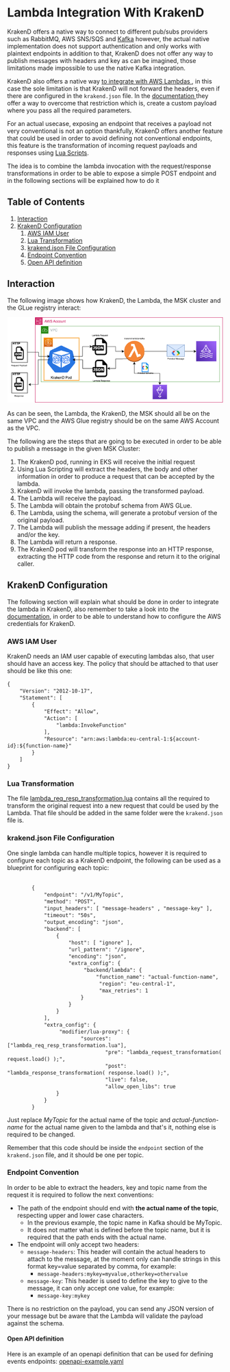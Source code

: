 # Lambda Integration With KrakenD

KrakenD offers a native way to connect to different pub/subs providers such as RabbitMQ, AWS SNS/SQS and [Kafka](https://www.krakend.io/docs/backends/pubsub/#kafka)
however, the actual native implementation does not support authentication and only works with plaintext endpoints in addition to that,
KrakenD does not offer any way to publish messages with headers and key as can be imagined, those limitations made impossible to use the native Kafka integration.

KrakenD also offers a native way [to integrate with AWS Lambdas ](https://www.krakend.io/docs/backends/lambda/), in this case the sole limitation is that KrakenD will not
forward the headers, even if there are configured in the `krakend.json` file. In the [documentation ](https://www.krakend.io/docs/backends/lambda/#header-forwarding) they offer a way
to overcome that restriction which is, create a custom payload where you pass all the required parameters.

For an actual usecase, exposing an endpoint that receives a payload not very conventional is not an option thankfully, KrakenD offers another
feature that could be used in order to avoid defining not conventional endpoints, this feature is the transformation of incoming request payloads and
responses using [Lua Scripts](https://www.krakend.io/docs/endpoints/lua/?gclid=Cj0KCQjwoK2mBhDzARIsADGbjeq9zTZd9V0_pKx78lzsCu3UodJiI9ryk9CO_V7Mdgrbf5ejvExV7TgaAjxbEALw_wcB).

The idea is to combine the lambda invocation with the request/response transformations in order to be able to expose a simple POST endpoint and in the following sections
will be explained how to do it

## Table of Contents
1. [Interaction](#interaction)
2. [KrakenD Configuration](#krakend-configuration)
   1. [AWS IAM User](#aws-iam-user)
   2. [Lua Transformation](#lua-transformation)
   3. [krakend.json File Configuration](#krakendjson-file-configuration)
   4. [Endpoint Convention](#endpoint-convention)
   5. [Open API definition](#open-api-definition)

## Interaction
The following image shows how KrakenD, the Lambda, the MSK cluster and the GLue registry interact:

![krakend-lambda-kafka](krakend-lambda-kafka.png)

As can be seen, the Lambda, the KrakenD, the MSK  should all be on the same VPC and the AWS Glue registry should be on the same AWS Account as the VPC.

The following are the steps that are going to be executed in order to be able to publish a message in the given MSK Cluster:

1. The KrakenD pod, running in EKS will receive the initial request
2. Using Lua Scripting will extract the headers, the body and other information in order to produce a request that can be accepted by the lambda. 
3. KrakenD will invoke the lambda, passing the transformed payload.
4. The Lambda will receive the payload.
5. The Lambda will obtain the protobuf schema from AWS GLue.
6. The Lambda, using the schema, will generate a protobuf version of the original payload.
7. The Lambda will publish the message adding if present, the headers and/or the key.
8. The Lambda will return a response.
9. The KrakenD pod will transform the response into an HTTP response, extracting the HTTP code from the response and return it to the original caller.

## KrakenD Configuration

The following section will explain what should be done in order to integrate the lambda in KrakenD, also remember to take a look into the 
[documentation](https://www.krakend.io/docs/backends/lambda/#authentication-and-connectivity), in order to be able to understand how to configure the AWS credentials for KrakenD.

### AWS IAM User
KrakenD needs an IAM user capable of executing lambdas also, that user should have an access key. The policy that should be attached to that user should be like this one:

```
{
    "Version": "2012-10-17",
    "Statement": [
        {
            "Effect": "Allow",
            "Action": [
                "lambda:InvokeFunction"
            ],
            "Resource": "arn:aws:lambda:eu-central-1:${account-id}:${function-name}"
        }
    ]
}
```
### Lua Transformation

The file [lambda_req_resp_transformation.lua](lambda_req_resp_transformation.lua) contains all the required to transform the original request into
a new request that could be used by the Lambda. That file should be added in the same folder were the `krakend.json` file is.

### krakend.json File Configuration
One single lambda can handle multiple topics, however it is required to configure each topic as a KrakenD endpoint, the following can be used as a blueprint
for configuring each topic:

```  
       
        {
            "endpoint": "/v1/MyTopic",
            "method": "POST",
            "input_headers": [ "message-headers" , "message-key" ],
            "timeout": "50s",
            "output_encoding": "json",
            "backend": [
                {
                    "host": [ "ignore" ],
                    "url_pattern": "/ignore",
                    "encoding": "json",
                    "extra_config": {
                         "backend/lambda": {
                             "function_name": "actual-function-name",
                              "region": "eu-central-1",
                              "max_retries": 1
                        }
                    }
                }
            ],
            "extra_config": {
                 "modifier/lua-proxy": {
                        "sources": ["lambda_req_resp_transformation.lua"],
                                "pre": "lambda_request_transformation( request.load() );",
                                "post": "lambda_response_transformation( response.load() );",
                                "live": false,
                                "allow_open_libs": true
                }
            }
        }
```
Just replace *MyTopic* for the actual name of the topic and *actual-function-name* for the actual name given to the lambda and that's it,
nothing else is required to be changed.

Remember that this code should be inside the `endpoint` section of the `krakend.json` file, and it should be one per topic.

### Endpoint Convention

In order to be able to extract the headers, key and topic name from the request it is required to follow the next conventions:

* The path of the endpoint should end with **the actual name of the topic**, respecting upper and lower case characters.
  * In the previous example, the topic name in Kafka should be MyTopic.
  * It does not matter what is defined before the topic name, but it is required that the path ends with the actual name.
* The endpoint will only accept two headers:
  * `message-headers`: This header will contain the actual headers to attach to the message, at the moment only can handle strings in this format key=value separated by comma, for example:
    *  `message-headers:mykey=myvalue,otherkey=othervalue`
  * `message-key`: This header is used to define the key to give to the message, it can only accept one value, for example:
    * `message-key:mykey`

There is no restriction on the payload, you can send any JSON version of your message but be aware that the Lambda will validate the payload
against the schema.

#### Open API definition
Here is an example of an openapi definition that can be used for defining events endpoints:
[openapi-example.yaml](openapi-example.yaml)
